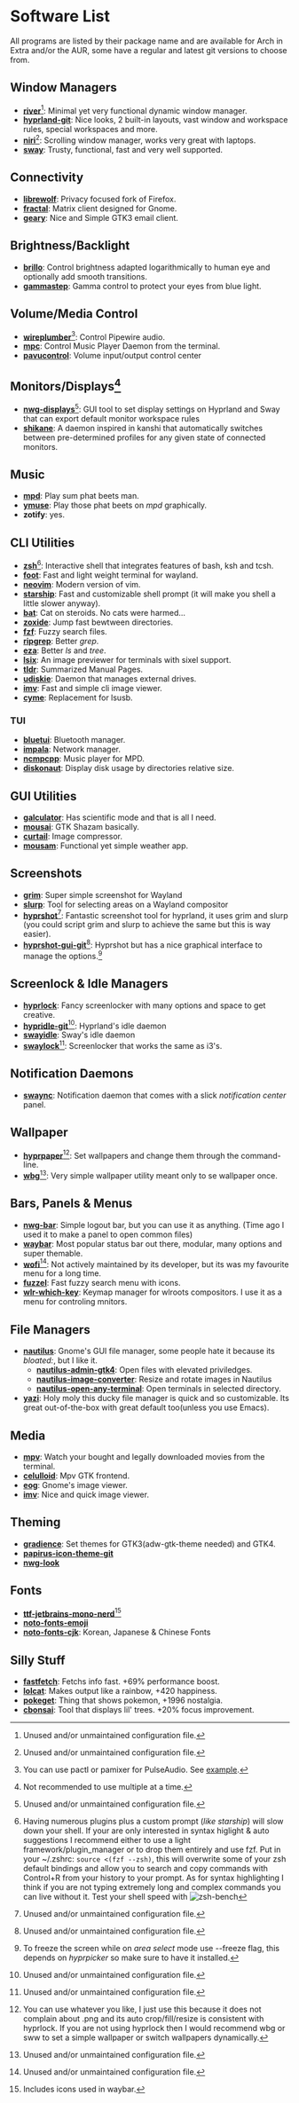 # Software List

All programs are listed by their package name and are available for Arch in Extra and/or the AUR, some have a regular and latest git versions to choose from. 

## Window Managers

- [**river**](https://codeberg.org/river/river)[^1]: Minimal yet very functional dynamic window manager.
- [**hyprland-git**](https://github.com/hyprwm/Hyprland): Nice looks, 2 built-in layouts, vast window and workspace rules, special workspaces and more.
- [**niri**](https://github.com/YaLTeR/niri)[^1]: Scrolling window manager, works very great with laptops.
- [**sway**](https://github.com/swaywm/sway): Trusty, functional, fast and very well supported.

## Connectivity

- [**librewolf**](https://codeberg.org/librewolf): Privacy focused fork of Firefox.
- [**fractal**](https://gitlab.gnome.org/World/fractal): Matrix client designed for Gnome.
- [**geary**](https://gitlab.gnome.org/GNOME/geary): Nice and Simple GTK3 email client.

## Brightness/Backlight

- [**brillo**](https://gitlab.com/cameronnemo/brillo): Control brightness adapted logarithmically to human eye and optionally add smooth transitions.
- [**gammastep**](https://gitlab.com/chinstrap/gammastep): Gamma control to protect your eyes from blue light.

## Volume/Media Control

- [**wireplumber**](https://pipewire.pages.freedesktop.org/wireplumber/)[^7]: Control Pipewire audio.
- [**mpc**](https://www.musicpd.org/clients/mpc/): Control Music Player Daemon from the terminal.
- [**pavucontrol**](https://gitlab.freedesktop.org/pulseaudio/pavucontrol): Volume input/output control center

## Monitors/Displays[^2]

- [**nwg-displays**](https://github.com/nwg-piotr/nwg-displays)[^1]: GUI tool to set display settings on Hyprland and Sway that can export default monitor workspace rules
- [**shikane**](https://gitlab.com/w0lff/shikane): A daemon inspired in kanshi that automatically switches between pre-determined profiles for any given state of connected monitors.

## Music

- [**mpd**](https://www.musicpd.org/): Play sum phat beets man.
- [**ymuse**](https://yktoo.com/en/software/ymuse/): Play those phat beets on *mpd* graphically.
- **zotify**: yes.

## CLI Utilities

- [**zsh**](https://www.zsh.org/)[^3]: Interactive shell that integrates features of bash, ksh and tcsh. 
- [**foot**](https://codeberg.org/dnkl/foot): Fast and light weight terminal for wayland.
- [**neovim**](https://neovim.io/): Modern version of vim.
- [**starship**](https://starship.rs/): Fast and customizable shell prompt (it will make you shell a little slower anyway).
- [**bat**](https://github.com/sharkdp/bat): Cat on steroids. No cats were harmed...
- [**zoxide**](https://github.com/ajeetdsouza/zoxide): Jump fast bewtween directories.
- [**fzf**](https://github.com/junegunn/fzf): Fuzzy search files.
- [**ripgrep**](https://github.com/BurntSushi/ripgrep): Better *grep*.
- [**eza**](https://github.com/eza-community/eza): Better *ls* and *tree*.
- [**lsix**](https://github.com/hackerb9/lsix): An image previewer for terminals with sixel support.
- [**tldr**](https://tldr.sh/): Summarized Manual Pages.
- [**udiskie**](https://github.com/coldfix/udiskie): Daemon that manages external drives.
- [**imv**](https://git.sr.ht/~exec64/imv/): Fast and simple cli image viewer.
- [**cyme**](https://github.com/tuna-f1sh/cyme): Replacement for lsusb.

### TUI
- [**bluetui**](https://github.com/pythops/bluetui?ref=terminaltrove): Bluetooth manager.
- [**impala**](https://github.com/pythops/impala?ref=terminaltrove): Network manager.
- [**ncmpcpp**](https://github.com/ncmpcpp/ncmpcpp): Music player for MPD.
- [**diskonaut**](https://github.com/imsnif/diskonaut): Display disk usage by directories relative size.

## GUI Utilities

- [**galculator**](https://github.com/galculator/galculator): Has scientific mode and that is all I need.
- [**mousai**](https://github.com/SeaDve/Mousai): GTK Shazam basically.
- [**curtail**](https://github.com/Huluti/Curtail): Image compressor.
- [**mousam**](https://github.com/amit9838/mousam): Functional yet simple weather app.

## Screenshots

- [**grim**](https://sr.ht/~emersion/grim/): Super simple screenshot for Wayland
- [**slurp**](https://github.com/emersion/slurp): Tool for selecting areas on a Wayland compositor
- [**hyprshot**](https://github.com/Gustash/Hyprshot)[^1]: Fantastic screenshot tool for hyprland, it uses grim and slurp (you could script grim and slurp to achieve the same but this is way easier).
- [**hyprshot-gui-git**](https://github.com/ThatOneCalculator/hyprshot-gui)[^1]: Hyprshot but has a nice graphical interface to manage the options.[^8] 

## Screenlock & Idle Managers

- [**hyprlock**](https://github.com/hyprwm/hyprlock/): Fancy screenlocker with many options and space to get creative.
- [**hypridle-git**](https://github.com/hyprwm/hypridle)[^1]: Hyprland's idle daemon
- [**swayidle**](https://github.com/swaywm/swayidle): Sway's idle daemon
- [**swaylock**](https://github.com/swaywm/swaylock)[^1]: Screenlocker that works the same as i3's.

## Notification Daemons

- [**swaync**](https://github.com/ErikReider/SwayNotificationCenter): Notification daemon that comes with a slick _notification center_ panel.

## Wallpaper

- [**hyprpaper**](https://github.com/hyprwm/hyprpaper)[^4]: Set wallpapers and change them through the command-line.
- [̣**wbg**](https://codeberg.org/dnkl/wbg)[^1]: Very simple wallpaper utility meant only to se wallpaper once.

## Bars, Panels & Menus

- [**nwg-bar**](https://github.com/nwg-piotr/nwg-bar): Simple logout bar, but you can use it as anything. (Time ago I used it to make a panel to open common files)
- [**waybar**](https://github.com/Alexays/Waybar): Most popular status bar out there, modular, many options and super themable.
- [**wofi**](https://sr.ht/~scoopta/wofi/)[^1]: Not actively maintained by its developer, but its was my favourite menu for a long time.
- [**fuzzel**](https://codeberg.org/dnkl/fuzzel): Fast fuzzy search menu with icons.
- [**wlr-which-key**](https://github.com/MaxVerevkin/wlr-which-key): Keymap manager for wlroots compositors. I use it as a menu for controling mnitors.

## File Managers

- [**nautilus**](https://apps.gnome.org/en/Nautilus/): Gnome's GUI file manager, some people hate it because its _bloated:_, but I like it.
    - [**nautilus-admin-gtk4**](https://github.com/MacTavishAO/nautilus-admin-gtk4): Open files with elevated priviledges.
    - [**nautilus-image-converter**](https://gitlab.gnome.org/coreyberla/nautilus-image-converter): Resize and rotate images in Nautilus
    - [**nautilus-open-any-terminal**](https://github.com/Stunkymonkey/nautilus-open-any-terminal): Open terminals in selected directory.
- [**yazi**](https://yazi-rs.github.io/): Holy moly this ducky file manager is quick and so customizable. Its great out-of-the-box with great default too(unless you use Emacs).

## Media

- [**mpv**](https://mpv.io/): Watch your bought and legally downloaded movies from the terminal.
- [**celulloid**](https://celluloid-player.github.io/): Mpv GTK frontend.
- [**eog**](https://wiki.gnome.org/Apps/EyeOfGnome): Gnome's image viewer.
- [**imv**](https://sr.ht/~exec64/imv/): Nice and quick image viewer.

## Theming

- [**gradience**](https://github.com/GradienceTeam/Gradience): Set themes for GTK3(adw-gtk-theme needed) and GTK4.
- [**papirus-icon-theme-git**](https://github.com/PapirusDevelopmentTeam/papirus-icon-theme)
- [**nwg-look**](https://github.com/nwg-piotr/nwg-look)

## Fonts

- [**ttf-jetbrains-mono-nerd**](https://www.nerdfonts.com/)[^6]
- [**noto-fonts-emoji**](https://fonts.google.com/noto/specimen/Noto+Emoji)
- [**noto-fonts-cjk**](https://github.com/notofonts/noto-cjk): Korean, Japanese & Chinese Fonts

## Silly Stuff

- [**fastfetch**](https://github.com/fastfetch-cli/fastfetch): Fetchs info fast. +69% performance boost. 
- [**lolcat**](https://github.com/busyloop/lolcat): Makes output like a rainbow, +420 happiness.
- [**pokeget**](https://github.com/talwat/pokeget-rs): Thing that shows pokemon, +1996 nostalgia.
- [**cbonsai**](https://gitlab.com/jallbrit/cbonsai): Tool that displays lil' trees. +20% focus improvement.

[//]: # (footnotes)

[^1]: Unused and/or unmaintained configuration file.
[^2]: Not recommended to use multiple at a time.
[^3]: Having numerous plugins plus a custom prompt (_like starship_) will slow down your shell. If your are only interested in syntax higlight & auto suggestions I recommend either to use a light framework/plugin_manager or to drop them entirely and use fzf. Put in your ~/.zshrc: `source <(fzf --zsh)`, this will overwrite some of your zsh default bindings and allow you to search and copy commands with Control+R from your history to your prompt. As for syntax highlighting I think if you are not typing extremely long and complex commands you can live without it. Test your shell speed with ![zsh-bench](https://github.com/romkatv/zsh-bench)
[^4]: You can use whatever you like, I just use this because it does not complain about .png and its auto crop/fill/resize is consistent with hyprlock. If you are not using hyprlock then I would recommend wbg or sww to set a simple wallpaper or switch wallpapers dynamically.
[^5]: The list also includes programs I use *as is* with no configuration files
[^6]: Includes icons used in waybar.
[^7]: You can use pactl or pamixer for PulseAudio. See [example](dot_config/hypr/examples/pulseaudio.conf).
[^8]: To freeze the screen while on *area select* mode use --freeze flag, this depends on *hyprpicker* so make sure to have it installed.

[//]: # ( Still here?)

[//]: # ( This is not a link to books & papers archive ... https://annas-archive.org/ )

[//]: # ( And this is not a program to download songs directly ... https://github.com/zotify-dev/zotify )
